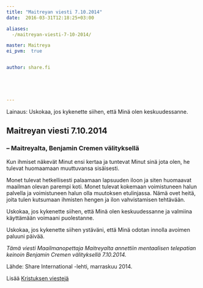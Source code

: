 ```yaml
---
title: "Maitreyan viesti 7.10.2014"
date:  2016-03-31T12:18:25+03:00

aliases: 
  -/maitreyan-viesti-7-10-2014/

master: Maitreya
ei_pvm:  true


author: share.fi





---
```

<p class="alustus">Lainaus: Uskokaa, jos kykenette siihen, että Minä olen keskuudessanne.</p>
<h2>Maitreyan viesti 7.10.2014</h2>
<h3>&#8211; Maitreyalta, Benjamin Cremen välityksellä</h3>
<p>Kun ihmiset näkevät Minut ensi kertaa ja tuntevat Minut sinä jota olen, he tulevat huomaamaan muuttuvansa sisäisesti.</p>
<p>Monet tulevat hetkellisesti palaamaan lapsuuden iloon ja siten huomaavat maailman olevan parempi koti. Monet tulevat kokemaan voimistuneen halun palvella ja voimistuneen halun olla muutoksen etulinjassa. Nämä ovet heitä, joita tulen kutsumaan ihmisten hengen ja ilon vahvistamisen tehtävään.</p>
<p>Uskokaa, jos kykenette siihen, että Minä olen keskuudessanne ja valmiina käyttämään voimaani puolestanne.</p>
<p>Uskokaa, jos kykenette siihen ystäväni, että Minä odotan innolla avoimen paluuni päivää.</p>
<p><em>Tämä viesti Maailmanopettaja Maitreyalta annettiin mentaalisen telepatian keinoin Benjamin Cremen välityksellä 7.10.2014.</em></p>
<p>Lähde: Share International -lehti, marraskuu 2014.</p>
<p>Lisää <a href="/maitreya/maitreyan-viestit">Kristuksen viestejä</a></p>